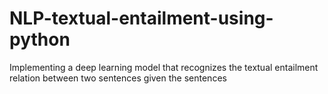 # NLP-textual-entailment-using-python
Implementing a deep learning model that recognizes the textual entailment relation between two sentences given the sentences
